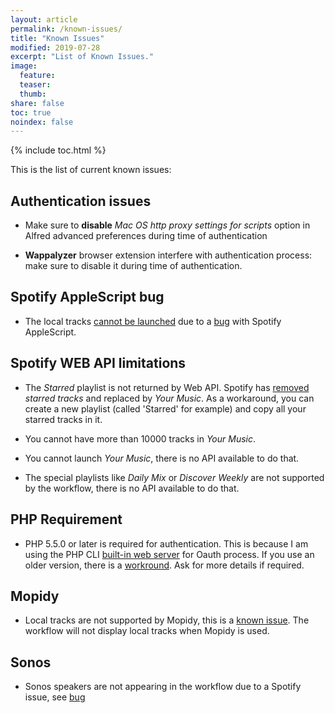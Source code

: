 ```yaml
---
layout: article
permalink: /known-issues/
title: "Known Issues"
modified: 2019-07-28
excerpt: "List of Known Issues."
image:
  feature:
  teaser:
  thumb:
share: false
toc: true
noindex: false
---
```


{% include toc.html %}

This is the list of current known issues:

## Authentication issues

* Make sure to **disable** *Mac OS http proxy settings for scripts* option in Alfred advanced preferences during time of authentication

* **Wappalyzer** browser extension interfere with authentication process: make sure to disable it during time of authentication.

## Spotify AppleScript bug

* The local tracks [cannot be launched](https://github.com/vdesabou/alfred-spotify-mini-player/issues/82) due to a [bug](https://community.spotify.com/t5/Help-Desktop-Linux-Mac-Windows/AppleScript-play-track-not-working-with-local-tracks/m-p/1143252#M129641) with Spotify AppleScript.

## Spotify WEB API limitations

* The *Starred* playlist is not returned by Web API. Spotify has [removed](https://support.spotify.com/us/learn-more/faq/#!/article/what-happened-to-starred-tracks) _starred tracks_ and replaced by _Your Music_.
As a workaround, you can create a new playlist (called 'Starred' for example) and copy all your starred tracks in it.

* You cannot have more than 10000 tracks in _Your Music_.

* You cannot launch _Your Music_, there is no API available to do that.

* The special playlists like _Daily Mix_ or _Discover Weekly_ are not supported by the workflow, there is no API available to do that.

<a name="php_requirement"></a>

## PHP Requirement

* PHP 5.5.0 or later is required for authentication. This is because I am using the PHP CLI [built-in web server](http://php.net/manual/en/features.commandline.webserver.php) for Oauth process. If you use an older version, there is a [workround](https://github.com/vdesabou/alfred-spotify-mini-player/issues/44#issuecomment-72003149). Ask for more details if required.

 
## Mopidy

* Local tracks are not supported by Mopidy, this is a [known issue](https://github.com/mopidy/mopidy/issues/519). The workflow will not display local tracks when Mopidy is used.

## Sonos

* Sonos speakers are not appearing in the workflow due to a Spotify issue, see [bug](https://github.com/vdesabou/alfred-spotify-mini-player/issues/207)


